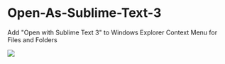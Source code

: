 # Open-As-Sublime-Text-3
Add "Open with Sublime Text 3" to Windows Explorer Context Menu for Files and Folders 


<img src="https://i.imgur.com/GH4yUtt.png">
